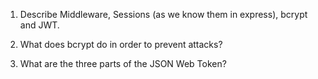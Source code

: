 <!-- Answers to the Short Answer Essay Questions go here 
1. Middleware - a gateway before getting into request and response.
    Session - 
2. It encrypt passwords on server
3. Header, Payload, Signature
-->

1.  Describe Middleware, Sessions (as we know them in express), bcrypt and JWT.

2.  What does bcrypt do in order to prevent attacks?

3.  What are the three parts of the JSON Web Token?
